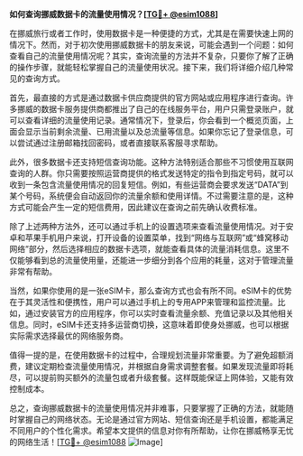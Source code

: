 **如何查询挪威数据卡的流量使用情况？[[TG💪+ @esim1088](https://t.me/s/esim1088)]**

在挪威旅行或者工作时，使用数据卡是一种便捷的方式，尤其是在需要快速上网的情况下。然而，对于初次使用挪威数据卡的朋友来说，可能会遇到一个问题：如何查看自己的流量使用情况呢？其实，查询流量的方法并不复杂，只要你了解了正确的操作步骤，就能轻松掌握自己的流量使用状况。接下来，我们将详细介绍几种常见的查询方式。

首先，最直接的方式是通过数据卡供应商提供的官方网站或应用程序进行查询。许多挪威的数据卡服务提供商都推出了自己的在线服务平台，用户只需登录账户，就可以查看详细的流量使用记录。通常情况下，登录后，你会看到一个概览页面，上面会显示当前剩余流量、已用流量以及总流量等信息。如果你忘记了登录信息，可以尝试通过注册邮箱找回密码，或者直接联系客服寻求帮助。

此外，很多数据卡还支持短信查询功能。这种方法特别适合那些不习惯使用互联网查询的人群。你只需要按照运营商提供的格式发送特定的指令到指定号码，就可以收到一条包含流量使用情况的回复短信。例如，有些运营商会要求发送“DATA”到某个号码，系统便会自动返回你的流量余额和使用详情。不过需要注意的是，这种方式可能会产生一定的短信费用，因此建议在查询之前先确认收费标准。

除了上述两种方法外，还可以通过手机上的设置选项来查看流量使用情况。对于安卓和苹果手机用户来说，打开设备的设置菜单，找到“网络与互联网”或“蜂窝移动网络”部分，然后选择相应的数据卡选项，就能查看具体的流量消耗信息。这里不仅能够看到总的流量使用量，还能进一步细分到各个应用的耗量，这对于管理流量非常有帮助。

当然，如果你使用的是一张eSIM卡，那么查询方式也会有所不同。eSIM卡的优势在于其灵活性和便携性，用户可以通过手机上的专用APP来管理和监控流量。比如，通过安装官方的应用程序，你可以实时查看流量余额、充值记录以及其他相关信息。同时，eSIM卡还支持多运营商切换，这意味着即使身处挪威，也可以根据实际需求选择最优的网络服务商。

值得一提的是，在使用数据卡的过程中，合理规划流量非常重要。为了避免超额消费，建议定期检查流量使用情况，并根据自身需求调整套餐。如果发现流量即将耗尽，可以提前购买额外的流量包或者升级套餐。这样既能保证上网体验，又能有效控制成本。

总之，查询挪威数据卡的流量使用情况并非难事，只要掌握了正确的方法，就能随时掌握自己的网络状态。无论是通过官方网站、短信查询还是手机设置，都能满足不同用户的个性化需求。希望本文提供的信息对你有所帮助，让你在挪威畅享无忧的网络生活！[[TG💪+ @esim1088](https://t.me/s/esim1088) ![Image](https://i.postimg.cc/4NQfJmqS/Snipaste-2025-05-13-00-14-12.png)]
